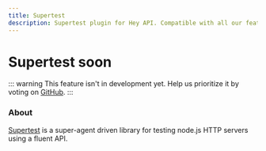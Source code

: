 ```yaml
---
title: Supertest
description: Supertest plugin for Hey API. Compatible with all our features.
---
```


# Supertest <span data-soon>soon</span>

::: warning
This feature isn't in development yet. Help us prioritize it by voting on [GitHub](https://github.com/hey-api/openapi-ts/issues/1488).
:::

### About

[Supertest](https://github.com/ladjs/supertest) is a super-agent driven library for testing node.js HTTP servers using a fluent API.

<!--@include: ../../partials/sponsors.md-->
